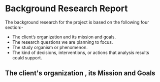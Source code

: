 # Background Research Report
 The background research for the project is based on the following four section:-
 *  The client’s organization and its mission and goals.
 *  The research questions we are planning to focus.
 *  The study organism or phenomenon.
 *  The kind of decisions, interventions, or actions that analysis results could support.

## The client's organization , its Mission and Goals

